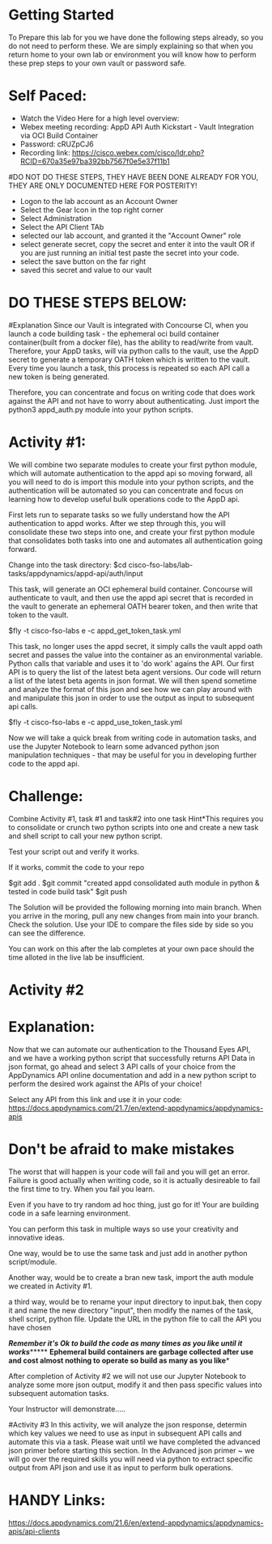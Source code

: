 Getting Started
==================


To Prepare this lab for you we have done the following steps already, so you do not need to perform these.
We are simply explaining so that when you return home to your own lab or environment you will know how to perform 
these prep steps to your own vault or password safe.

Self Paced:
============
* Watch the Video Here for a high level overview:
* Webex meeting recording: AppD API Auth Kickstart - Vault Integration via OCI Build Container
* Password: cRUZpCJ6
* Recording link: https://cisco.webex.com/cisco/ldr.php?RCID=670a35e97ba392bb7567f0e5e37f11b1



#DO NOT DO THESE STEPS, THEY HAVE BEEN DONE ALREADY FOR YOU, THEY ARE ONLY DOCUMENTED HERE FOR POSTERITY!
* Logon to the lab account as an Account Owner
* Select the Gear Icon in the top right corner
* Select Administration
* Select the API Client TAb
* selected our lab account, and granted it the "Account Owner" role
* select generate secret, copy the secret and enter it into the vault OR if you are just running an initial test paste the secret into your code.
* select the save button on the far right 
* saved this secret and value to our vault

DO THESE STEPS BELOW:
=====================
#Explanation
Since our Vault is integrated with Concourse CI, when you launch a code building task - the ephemeral oci build container container(built from a docker file), has the 
ability to read/write from vault. Therefore, your AppD tasks, will via python calls to the vault, use the AppD secret to generate a temporary OATH token which is written to the vault.
Every time you launch a task, this process is repeated so each API call a new token is being generated.

Therefore, you can concentrate and focus on writing code that does work against the API and not have to worry about authenticating.
Just import the python3 appd_auth.py module into your python scripts.

Activity #1:
==============
We will combine two separate modules to create your first python module, which will automate authentication to the appd api so moving forward,
all you will need to do is import this module into your python scripts, and the authentication will be automated so you can concentrate and focus on 
learning how to develop useful bulk operations code to the AppD api.

First lets run to separate tasks so we fully understand how the API authentication to appd works. After we step through this, you will
consolidate these two steps into one, and create your first python module that consolidates both tasks into one and automates all authentication going 
forward.

Change into the task directory:
$cd cisco-fso-labs/lab-tasks/appdynamics/appd-api/auth/input

This task, will generate an OCI ephemeral build container. Concourse will authenticate to vault, and then use the appd api secret 
that is recorded in the vault to generate an ephemeral OATH bearer token, and then write that token to the vault.

$fly -t cisco-fso-labs e -c appd_get_token_task.yml

This task, no longer uses the appd secret, it simply calls the vault appd oath secret and passes the value into the container 
as an environmental variable. Python calls that variable and uses it to 'do work' agains the API. Our first API is to query the list of the latest beta agent versions.
Our code will return a list of the latest beta agents in json format. We will then spend sometime and analyze the format of this json and see how we can play around with and manipulate this
json in order to use the output as input to subsequent api calls.


$fly -t cisco-fso-labs e -c appd_use_token_task.yml

Now we will take a quick break from writing code in automation tasks, and use the Jupyter Notebook to learn some advanced 
python json manipulation techniques - that may be useful for you in developing further code to the appd api.

Challenge:
==========

Combine Activity #1, task #1 and task#2 into one task
Hint*This requires you to consolidate or crunch two python scripts into one and create a new task and shell script
to call your new python script.

Test your script out and verify it works. 

If it works, commit the code to your repo 

$git add .
$git commit "created appd consolidated auth module in python & tested in code build task"
$git push

The Solution will be provided the following morning into main branch.
When you arrive in the moring, pull any new changes from main into your branch.
Check the solution. Use your IDE to compare the files side by side so you can see the difference.


You can work on this after the lab completes at your own pace should the time alloted in the live
lab be insufficient.

Activity #2
===============

Explanation:
============

Now that we can automate our authentication to the Thousand Eyes API, and we have a working python script that successfully returns API Data
in json format, go ahead and select 3 API calls of your choice from the AppDynamics API online documentation and add in a new python script to perform 
the desired work against the APIs of your choice!

Select any API from this link and use it in your code:
https://docs.appdynamics.com/21.7/en/extend-appdynamics/appdynamics-apis



Don't be afraid to make mistakes
======================================
The worst that will happen is your code will fail and you will get an error. 
Failure is good actually when writing code, so it is actually desireable to fail the first time to try. 
When you fail you learn.

Even if you have to try random ad hoc thing, just go for it! Your are building code in a safe learning environment. 

You can perform this task in multiple ways so use your creativity and innovative ideas.

One way, would be to use the same task and just add in another python script/module.

Another way, would be to create a bran new task, import the auth module we created in Activity #1.

a third way, would be to rename your input directory to input.bak, then copy it and name the new directory "input", then modify the names of the task, 
shell script, python file. Update the URL in the python file to call the API you have chosen


*****Remember it's Ok to build the code as many times as you like until it works**********
******Ephemeral build containers are garbage collected after use and cost almost nothing to operate so build as many as you like*******

After completion of Activity #2 we will not use our Jupyter Notebook to analyze some more json output, modify it and then
pass specific values into subsequent automation tasks.

Your Instructor will demonstrate.....


#Activity #3
In this activity, we will analyze the json response, determin which key values we need to use as input in subsequent API calls and automate this via a task.
Please wait until we have completed the advanced json primer before starting this section.
In the Advanced json primer ~ we will go over the required skills you will need via python to extract specific output from API json and use it as input to perform bulk operations.



HANDY Links:
=========

https://docs.appdynamics.com/21.6/en/extend-appdynamics/appdynamics-apis/api-clients




